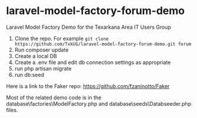 # laravel-model-factory-forum-demo
Laravel Model Factory Demo for the Texarkana Area IT Users Group

1. Clone the repo. For example `git clone https://github.com/TxkUG/laravel-model-factory-forum-demo.git forum`
2. Run composer update
3. Create a local DB
4. Create a .env file and edit db connection settings as appropriate
5. run php artisan migrate
6. run db:seed

Here is a link to the Faker repo: https://github.com/fzaninotto/Faker

Most of the related demo code is in the database\factories\ModelFactory.php and database\seeds\Databseeder.php files.
